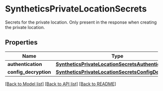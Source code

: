 # SyntheticsPrivateLocationSecrets

Secrets for the private location. Only present in the response when creating the private location.
## Properties
Name | Type | Description | Notes
------------ | ------------- | ------------- | -------------
**authentication** | [**SyntheticsPrivateLocationSecretsAuthentication**](SyntheticsPrivateLocationSecretsAuthentication.md) |  | [optional] 
**config_decryption** | [**SyntheticsPrivateLocationSecretsConfigDecryption**](SyntheticsPrivateLocationSecretsConfigDecryption.md) |  | [optional] 

[[Back to Model list]](README.md#documentation-for-models) [[Back to API list]](README.md#documentation-for-api-endpoints) [[Back to README]](README.md)


